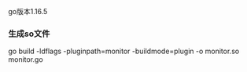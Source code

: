 
go版本1.16.5

### 生成so文件
go build -ldflags -pluginpath=monitor -buildmode=plugin -o monitor.so monitor.go